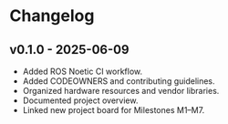 # Changelog

## v0.1.0 - 2025-06-09
- Added ROS Noetic CI workflow.
- Added CODEOWNERS and contributing guidelines.
- Organized hardware resources and vendor libraries.
- Documented project overview.
- Linked new project board for Milestones M1–M7.
